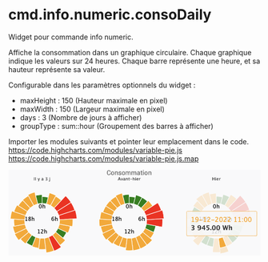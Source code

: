 # cmd.info.numeric.consoDaily

Widget pour commande info numeric.

Affiche la consommation dans un graphique circulaire.
Chaque graphique indique les valeurs sur 24 heures.
Chaque barre représente une heure, et sa hauteur représente sa valeur.

Configurable dans les paramètres optionnels du widget :
- maxHeight : 150 (Hauteur maximale en pixel)
- maxWidth : 150 (Largeur maximale en pixel)
- days : 3 (Nombre de jours à afficher)
- groupType : sum::hour (Groupement des barres à afficher)

Importer les modules suivants et pointer leur emplacement dans le code.
https://code.highcharts.com/modules/variable-pie.js
https://code.highcharts.com/modules/variable-pie.js.map

![Dashboard par défaut](/img/DashboardDefault.png)
